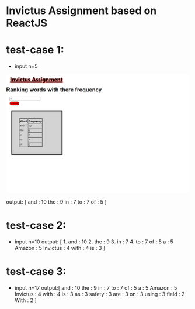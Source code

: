 # Invictus Assignment based on ReactJS
# test-case 1:
* input n=5

![](https://github.com/dorjee515/react-invictus-assigment/blob/master/test%20outputs/test1.png)

output: [
       and : 10
       the : 9 
       in : 7
       to : 7
       of : 5
        ]
      
# test-case 2:
* input n=10 
output: [
       1. and : 10
       2. the : 9
       3. in : 7
       4. to : 7
        of : 5
        a : 5
        Amazon : 5
        Invictus : 4
        with : 4
        is : 3
        ]
 # test-case 3:
 * input n=17
 output:[
        and : 10
        the : 9
        in : 7
        to : 7
        of : 5
        a : 5
        Amazon : 5
        Invictus : 4
        with : 4
        is : 3
        as : 3
        safety : 3
        are : 3
        on : 3
        using : 3
        field : 2
        With : 2
        ]
